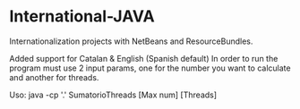 # International-JAVA
Internationalization projects with NetBeans and ResourceBundles.

Added support for Catalan & English (Spanish default)
In order to run the program must use 2 input params, one for the number you want to calculate and another for threads.

Uso: java -cp '.' SumatorioThreads [Max num] [Threads]
